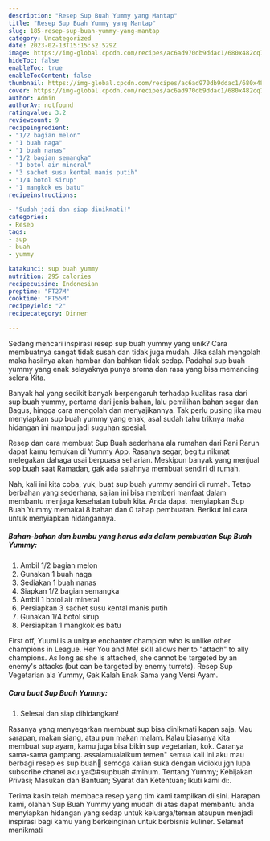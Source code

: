 ```yaml
---
description: "Resep Sup Buah Yummy yang Mantap"
title: "Resep Sup Buah Yummy yang Mantap"
slug: 185-resep-sup-buah-yummy-yang-mantap
category: Uncategorized
date: 2023-02-13T15:15:52.529Z
image: https://img-global.cpcdn.com/recipes/ac6ad970db9ddac1/680x482cq70/sup-buah-yummy-foto-resep-utama.jpg
hideToc: false
enableToc: true
enableTocContent: false
thumbnail: https://img-global.cpcdn.com/recipes/ac6ad970db9ddac1/680x482cq70/sup-buah-yummy-foto-resep-utama.jpg
cover: https://img-global.cpcdn.com/recipes/ac6ad970db9ddac1/680x482cq70/sup-buah-yummy-foto-resep-utama.jpg
author: Admin
authorAv: notfound
ratingvalue: 3.2
reviewcount: 9
recipeingredient:
- "1/2 bagian melon"
- "1 buah naga"
- "1 buah nanas"
- "1/2 bagian semangka"
- "1 botol air mineral"
- "3 sachet susu kental manis putih"
- "1/4 botol sirup"
- "1 mangkok es batu"
recipeinstructions:

- "Sudah jadi dan siap dinikmati!"
categories:
- Resep
tags:
- sup
- buah
- yummy

katakunci: sup buah yummy 
nutrition: 295 calories
recipecuisine: Indonesian
preptime: "PT27M"
cooktime: "PT55M"
recipeyield: "2"
recipecategory: Dinner

---
```





Sedang mencari inspirasi resep sup buah yummy yang unik? Cara membuatnya sangat tidak susah dan tidak juga mudah. Jika salah mengolah maka hasilnya akan hambar dan bahkan tidak sedap. Padahal sup buah yummy yang enak selayaknya punya aroma dan rasa yang bisa memancing selera Kita.





Banyak hal yang sedikit banyak berpengaruh terhadap kualitas rasa dari sup buah yummy, pertama dari jenis bahan, lalu pemilihan bahan segar dan Bagus, hingga cara mengolah dan menyajikannya. Tak perlu pusing jika mau menyiapkan sup buah yummy yang enak,      asal sudah tahu triknya maka hidangan ini mampu jadi suguhan spesial.














Resep dan cara membuat Sup Buah sederhana ala rumahan dari Rani Rarun dapat kamu temukan di Yummy App. Rasanya segar, begitu nikmat melegakan dahaga usai berpuasa seharian. Meskipun banyak yang menjual sop buah saat Ramadan, gak ada salahnya membuat sendiri di rumah.






Nah, kali ini kita coba, yuk, buat sup buah yummy sendiri di rumah. Tetap berbahan yang sederhana, sajian ini bisa memberi manfaat dalam membantu menjaga kesehatan tubuh kita. Anda dapat menyiapkan Sup Buah Yummy memakai 8 bahan dan 0 tahap pembuatan. Berikut ini cara untuk menyiapkan hidangannya.

<!--inarticleads1-->

##### Bahan-bahan dan bumbu yang harus ada dalam pembuatan Sup Buah Yummy:

1. Ambil 1/2 bagian melon
1. Gunakan 1 buah naga
1. Sediakan 1 buah nanas
1. Siapkan 1/2 bagian semangka
1. Ambil 1 botol air mineral
1. Persiapkan 3 sachet susu kental manis putih
1. Gunakan 1/4 botol sirup
1. Persiapkan 1 mangkok es batu


First off, Yuumi is a unique enchanter champion who is unlike other champions in League. Her You and Me! skill allows her to &#34;attach&#34; to ally champions. As long as she is attached, she cannot be targeted by an enemy&#39;s attacks (but can be targeted by enemy turrets). Resep Sup Vegetarian ala Yummy, Gak Kalah Enak Sama yang Versi Ayam. 

<!--inarticleads2-->

##### Cara buat Sup Buah Yummy:


1. Selesai dan siap dihidangkan!

Rasanya yang menyegarkan membuat sup bisa dinikmati kapan saja. Mau sarapan, makan siang, atau pun makan malam. Kalau biasanya kita membuat sup ayam, kamu juga bisa bikin sup vegetarian, kok. Caranya sama-sama gampang. assalamualaikum temen&#34; semua kali ini aku mau berbagi resep es sup buah🥰 semoga kalian suka dengan vidioku jgn lupa subscribe chanel aku ya😍#supbuah #minum. Tentang Yummy; Kebijakan Privasi; Masukan dan Bantuan; Syarat dan Ketentuan; Ikuti kami di:. 

Terima kasih telah membaca resep yang tim kami tampilkan di sini. Harapan kami, olahan Sup Buah Yummy yang mudah di atas dapat membantu anda menyiapkan hidangan yang sedap untuk keluarga/teman ataupun menjadi inspirasi bagi kamu yang berkeinginan untuk berbisnis kuliner. Selamat menikmati
